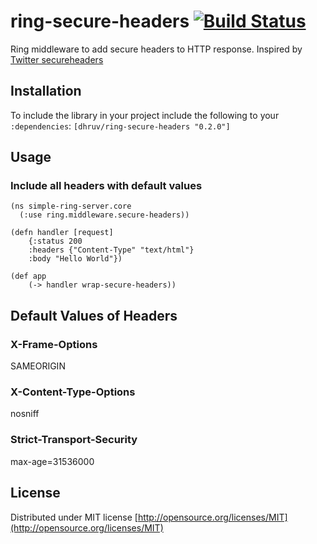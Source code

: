 # ring-secure-headers  [![Build Status](https://travis-ci.org/dhruvchandna/ring-secure-headers.png?branch=master)](https://travis-ci.org/dhruvchandna/ring-secure-headers)


Ring middleware to add secure headers to HTTP response. Inspired by [Twitter secureheaders](https://github.com/twitter/secureheaders)

## Installation
To include the library in your project include the following to your `:dependencies`:
	`[dhruv/ring-secure-headers "0.2.0"]`
    
## Usage
### Include all headers with default values
	(ns simple-ring-server.core
  	  (:use ring.middleware.secure-headers))
    
    (defn handler [request]
  		{:status 200
   		:headers {"Content-Type" "text/html"}
   		:body "Hello World"})

	(def app
    	(-> handler wrap-secure-headers))
        
## Default Values of Headers
### X-Frame-Options
SAMEORIGIN
### X-Content-Type-Options
nosniff
### Strict-Transport-Security
max-age=31536000

## License

Distributed under MIT license [http://opensource.org/licenses/MIT](http://opensource.org/licenses/MIT)

